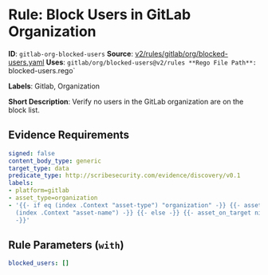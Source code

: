 # Rule: Block Users in GitLab Organization

**ID**: `gitlab-org-blocked-users`
**Source**: [v2/rules/gitlab/org/blocked-users.yaml](https://github.com/scribe-public/sample-policies/v2/rules/gitlab/org/blocked-users.yaml)
**Uses**: `gitlab/org/blocked-users@v2/rules
**Rego File Path**: `blocked-users.rego`

**Labels**: Gitlab, Organization

**Short Description**: Verify no users in the GitLab organization are on the block list.

## Evidence Requirements

```yaml
signed: false
content_body_type: generic
target_type: data
predicate_type: http://scribesecurity.com/evidence/discovery/v0.1
labels:
- platform=gitlab
- asset_type=organization
- '{{- if eq (index .Context "asset-type") "organization" -}} {{- asset_on_target
  (index .Context "asset-name") -}} {{- else -}} {{- asset_on_target nil -}} {{- end
  -}}'
```
## Rule Parameters (`with`)

```yaml
blocked_users: []
```

